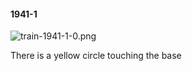 #### 1941-1
![train-1941-1-0.png](https://github.com/lil-lab/nlvr/raw/master/nlvr/train/images/66/train-1941-1-0.png "train-1941-1-0.png")

There is a yellow circle touching the base